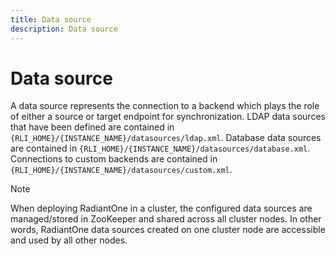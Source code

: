 ```yaml
---
title: Data source
description: Data source
---
```


# Data source

A data source represents the connection to a backend which plays the role of either a source or target endpoint for synchronization. LDAP data sources that have been defined are contained in `{RLI_HOME}/{INSTANCE_NAME}/datasources/ldap.xml`. Database data sources are contained in `{RLI_HOME}/{INSTANCE_NAME}/datasources/database.xml`. Connections to custom backends are contained in `{RLI_HOME}/{INSTANCE_NAME}/datasources/custom.xml`.

>[!note]
>When deploying RadiantOne in a cluster, the configured data sources are managed/stored in ZooKeeper and shared across all cluster nodes. In other words, RadiantOne data sources created on one cluster node are accessible and used by all other nodes.
